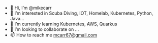 - 👋 Hi, I’m @mikecarr
- 👀 I’m interested in Scuba Diving, IOT, Homelab, Kubernetes, Python, Java...
- 🌱 I’m currently learning Kubernetes, AWS, Quarkus
- 💞️ I’m looking to collaborate on ...
- 📫 How to reach me mcarr67@gmail.com

<!---
mikecarr/mikecarr is a ✨ special ✨ repository because its `README.md` (this file) appears on your GitHub profile.
You can click the Preview link to take a look at your changes.
--->
